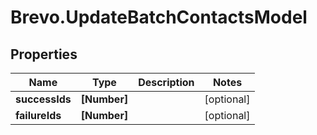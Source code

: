 # Brevo.UpdateBatchContactsModel

## Properties
Name | Type | Description | Notes
------------ | ------------- | ------------- | -------------
**successIds** | **[Number]** |  | [optional] 
**failureIds** | **[Number]** |  | [optional] 


